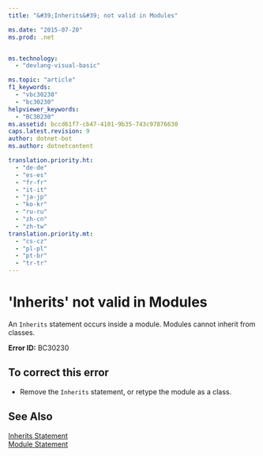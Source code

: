 ```yaml
---
title: "&#39;Inherits&#39; not valid in Modules"

ms.date: "2015-07-20"
ms.prod: .net


ms.technology: 
  - "devlang-visual-basic"

ms.topic: "article"
f1_keywords: 
  - "vbc30230"
  - "bc30230"
helpviewer_keywords: 
  - "BC30230"
ms.assetid: bccd61f7-cb47-4101-9b35-743c97876630
caps.latest.revision: 9
author: dotnet-bot
ms.author: dotnetcontent

translation.priority.ht: 
  - "de-de"
  - "es-es"
  - "fr-fr"
  - "it-it"
  - "ja-jp"
  - "ko-kr"
  - "ru-ru"
  - "zh-cn"
  - "zh-tw"
translation.priority.mt: 
  - "cs-cz"
  - "pl-pl"
  - "pt-br"
  - "tr-tr"
---
```

# &#39;Inherits&#39; not valid in Modules
An `Inherits` statement occurs inside a module. Modules cannot inherit from classes.  
  
 **Error ID:** BC30230  
  
## To correct this error  
  
-   Remove the `Inherits` statement, or retype the module as a class.  
  
## See Also  
 [Inherits Statement](../../visual-basic/language-reference/statements/inherits-statement.md)   
 [Module Statement](../../visual-basic/language-reference/statements/module-statement.md)
